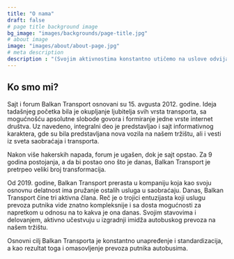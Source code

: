 ```yaml
---
title: "O nama"
draft: false
# page title background image
bg_image: "images/backgrounds/page-title.jpg"
# about image
image: "images/about/about-page.jpg"
# meta description
description : "(Svojim aktivnostima konstantno utičemo na uslove odvijanja prevoza putnika, a) Pod sloganom #travelonbusway aktivno promovišemo i popularizujemo prevoz putnika autobusima."
---
```


## Ko smo mi?

Sajt i forum Balkan Transport osnovani su 15. avgusta 2012. godine. Ideja tadašnjeg početka bila je okupljanje ljubitelja svih vrsta transporta, sa mogućnošću apsolutne slobode govora i formiranje jedne vrste internet društva. Uz navedeno, integralni deo je predstavljao i sajt informativnog karaktera, gde su bila predstavljana nova vozila na našem tržištu, ali i vesti iz sveta saobraćaja i transporta. 

Nakon više hakerskih napada, forum je ugašen, dok je sajt opstao. Za 9 godina postojanja, a da bi postao ono što je danas, Balkan Transport je pretrpeo veliki broj transformacija.

Od 2019. godine, Balkan Transport prerasta u kompaniju koja kao svoju osnovnu delatnost ima pružanje ostalih usluga u saobraćaju. 
Danas, Balkan Transport čine tri aktivna člana. Reč je o trojici entuzijasta koji uslugu prevoza putnika vide znatno kompleksnije i sa dosta mogućnosti za napretkom u odnosu na to kakva je ona danas. Svojim stavovima i delovanjem, aktivno učestvuju u izgradnji imidža autobuskog prevoza na našem tržištu. 

Osnovni cilj Balkan Transporta je konstantno unapređenje i standardizacija, a kao rezultat toga i omasovljenje prevoza putnika autobusima. 

